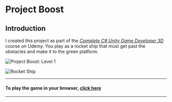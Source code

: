 # Project Boost

## Introduction
I created this project as part of the [*Complete C# Unity Game Developer 3D*](https://www.udemy.com/course/unitycourse2/) course on Udemy. You play as a rocket ship that must get past the obstacles and make it to the green platform.

<img src="https://raw.githubusercontent.com/JACPro/Github-Pictures/main/Project%20Boost/Level1.png?token=ALQC7PDG5ORNSC2NQIYPN53AJXTD2" title="Project Boost: Level 1"></img>

<img src="https://raw.githubusercontent.com/JACPro/Github-Pictures/main/Project%20Boost/Rocket.png?token=ALQC7PDM4QTV5FE6N6R3UILAJXTF6" title="Rocket Ship"></img>

___
#### To play the game in your browser, [click here](https://jamesacpro.itch.io/udemy-project-boost-prototype)
___
